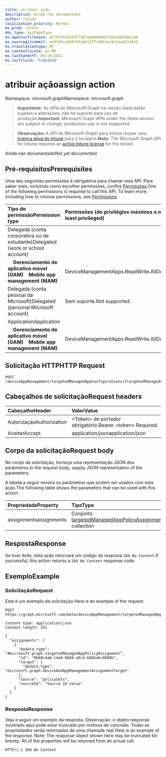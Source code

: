 ```yaml
---
title: atribuir ação
description: Ainda não documentado
author: rolyon
localization_priority: Normal
ms.prod: intune
doc_type: apiPageType
ms.openlocfilehash: 81797d545203f758faeb09d8eb72b5268190e1a0
ms.sourcegitcommit: ed45b5ce0583dfa4d12f7cb0b3ac0c5aeb2318d4
ms.translationtype: MT
ms.contentlocale: pt-BR
ms.lasthandoff: 04/16/2021
ms.locfileid: "51863020"
---
```

# <a name="assign-action"></a><span data-ttu-id="2bc91-103">atribuir ação</span><span class="sxs-lookup"><span data-stu-id="2bc91-103">assign action</span></span>

<span data-ttu-id="2bc91-104">Namespace: microsoft.graph</span><span class="sxs-lookup"><span data-stu-id="2bc91-104">Namespace: microsoft.graph</span></span>

> <span data-ttu-id="2bc91-105">**Importante:** As APIs do Microsoft Graph na versão /beta estão sujeitas a alterações; não há suporte para uso de produção.</span><span class="sxs-lookup"><span data-stu-id="2bc91-105">**Important:** Microsoft Graph APIs under the /beta version are subject to change; production use is not supported.</span></span>

> <span data-ttu-id="2bc91-106">**Observação:** A API do Microsoft Graph para Intune requer uma [licença ativa do Intune](https://go.microsoft.com/fwlink/?linkid=839381) para o locatário.</span><span class="sxs-lookup"><span data-stu-id="2bc91-106">**Note:** The Microsoft Graph API for Intune requires an [active Intune license](https://go.microsoft.com/fwlink/?linkid=839381) for the tenant.</span></span>

<span data-ttu-id="2bc91-107">Ainda não documentado</span><span class="sxs-lookup"><span data-stu-id="2bc91-107">Not yet documented</span></span>

## <a name="prerequisites"></a><span data-ttu-id="2bc91-108">Pré-requisitos</span><span class="sxs-lookup"><span data-stu-id="2bc91-108">Prerequisites</span></span>
<span data-ttu-id="2bc91-p101">Uma das seguintes permissões é obrigatória para chamar esta API. Para saber mais, incluindo como escolher permissões, confira [Permissões](/graph/permissions-reference).</span><span class="sxs-lookup"><span data-stu-id="2bc91-p101">One of the following permissions is required to call this API. To learn more, including how to choose permissions, see [Permissions](/graph/permissions-reference).</span></span>

|<span data-ttu-id="2bc91-111">Tipo de permissão</span><span class="sxs-lookup"><span data-stu-id="2bc91-111">Permission type</span></span>|<span data-ttu-id="2bc91-112">Permissões (de privilégios máximos a mínimos)</span><span class="sxs-lookup"><span data-stu-id="2bc91-112">Permissions (from most to least privileged)</span></span>|
|:---|:---|
|<span data-ttu-id="2bc91-113">Delegada (conta corporativa ou de estudante)</span><span class="sxs-lookup"><span data-stu-id="2bc91-113">Delegated (work or school account)</span></span>||
| <span data-ttu-id="2bc91-114">&nbsp; &nbsp; **Gerenciamento de aplicativo móvel (GAM)**</span><span class="sxs-lookup"><span data-stu-id="2bc91-114">&nbsp; &nbsp; **Mobile app management (MAM)**</span></span> | <span data-ttu-id="2bc91-115">DeviceManagementApps.ReadWrite.All</span><span class="sxs-lookup"><span data-stu-id="2bc91-115">DeviceManagementApps.ReadWrite.All</span></span>|
|<span data-ttu-id="2bc91-116">Delegada (conta pessoal da Microsoft)</span><span class="sxs-lookup"><span data-stu-id="2bc91-116">Delegated (personal Microsoft account)</span></span>|<span data-ttu-id="2bc91-117">Sem suporte.</span><span class="sxs-lookup"><span data-stu-id="2bc91-117">Not supported.</span></span>|
|<span data-ttu-id="2bc91-118">Application</span><span class="sxs-lookup"><span data-stu-id="2bc91-118">Application</span></span>||
| <span data-ttu-id="2bc91-119">&nbsp; &nbsp; **Gerenciamento de aplicativo móvel (GAM)**</span><span class="sxs-lookup"><span data-stu-id="2bc91-119">&nbsp; &nbsp; **Mobile app management (MAM)**</span></span> | <span data-ttu-id="2bc91-120">DeviceManagementApps.ReadWrite.All</span><span class="sxs-lookup"><span data-stu-id="2bc91-120">DeviceManagementApps.ReadWrite.All</span></span>|

## <a name="http-request"></a><span data-ttu-id="2bc91-121">Solicitação HTTP</span><span class="sxs-lookup"><span data-stu-id="2bc91-121">HTTP Request</span></span>
<!-- {
  "blockType": "ignored"
}
-->
``` http
POST /deviceAppManagement/targetedManagedAppConfigurations/{targetedManagedAppConfigurationId}/assign
```

## <a name="request-headers"></a><span data-ttu-id="2bc91-122">Cabeçalhos de solicitação</span><span class="sxs-lookup"><span data-stu-id="2bc91-122">Request headers</span></span>
|<span data-ttu-id="2bc91-123">Cabeçalho</span><span class="sxs-lookup"><span data-stu-id="2bc91-123">Header</span></span>|<span data-ttu-id="2bc91-124">Valor</span><span class="sxs-lookup"><span data-stu-id="2bc91-124">Value</span></span>|
|:---|:---|
|<span data-ttu-id="2bc91-125">Autorização</span><span class="sxs-lookup"><span data-stu-id="2bc91-125">Authorization</span></span>|<span data-ttu-id="2bc91-126">&lt;Token&gt; de portador obrigatório.</span><span class="sxs-lookup"><span data-stu-id="2bc91-126">Bearer &lt;token&gt; Required.</span></span>|
|<span data-ttu-id="2bc91-127">Aceitar</span><span class="sxs-lookup"><span data-stu-id="2bc91-127">Accept</span></span>|<span data-ttu-id="2bc91-128">application/json</span><span class="sxs-lookup"><span data-stu-id="2bc91-128">application/json</span></span>|

## <a name="request-body"></a><span data-ttu-id="2bc91-129">Corpo da solicitação</span><span class="sxs-lookup"><span data-stu-id="2bc91-129">Request body</span></span>
<span data-ttu-id="2bc91-130">No corpo da solicitação, forneça uma representação JSON dos parâmetros.</span><span class="sxs-lookup"><span data-stu-id="2bc91-130">In the request body, supply JSON representation of the parameters.</span></span>

<span data-ttu-id="2bc91-131">A tabela a seguir mostra os parâmetros que podem ser usados com esta ação.</span><span class="sxs-lookup"><span data-stu-id="2bc91-131">The following table shows the parameters that can be used with this action.</span></span>

|<span data-ttu-id="2bc91-132">Propriedade</span><span class="sxs-lookup"><span data-stu-id="2bc91-132">Property</span></span>|<span data-ttu-id="2bc91-133">Tipo</span><span class="sxs-lookup"><span data-stu-id="2bc91-133">Type</span></span>|<span data-ttu-id="2bc91-134">Descrição</span><span class="sxs-lookup"><span data-stu-id="2bc91-134">Description</span></span>|
|:---|:---|:---|
|<span data-ttu-id="2bc91-135">assignments</span><span class="sxs-lookup"><span data-stu-id="2bc91-135">assignments</span></span>|<span data-ttu-id="2bc91-136">Conjunto [targetedManagedAppPolicyAssignment](../resources/intune-mam-targetedmanagedapppolicyassignment.md)</span><span class="sxs-lookup"><span data-stu-id="2bc91-136">[targetedManagedAppPolicyAssignment](../resources/intune-mam-targetedmanagedapppolicyassignment.md) collection</span></span>|<span data-ttu-id="2bc91-137">Ainda não documentado</span><span class="sxs-lookup"><span data-stu-id="2bc91-137">Not yet documented</span></span>|



## <a name="response"></a><span data-ttu-id="2bc91-138">Resposta</span><span class="sxs-lookup"><span data-stu-id="2bc91-138">Response</span></span>
<span data-ttu-id="2bc91-139">Se tiver êxito, esta ação retornará um código de resposta `204 No Content`.</span><span class="sxs-lookup"><span data-stu-id="2bc91-139">If successful, this action returns a `204 No Content` response code.</span></span>

## <a name="example"></a><span data-ttu-id="2bc91-140">Exemplo</span><span class="sxs-lookup"><span data-stu-id="2bc91-140">Example</span></span>

### <a name="request"></a><span data-ttu-id="2bc91-141">Solicitação</span><span class="sxs-lookup"><span data-stu-id="2bc91-141">Request</span></span>
<span data-ttu-id="2bc91-142">Este é um exemplo da solicitação.</span><span class="sxs-lookup"><span data-stu-id="2bc91-142">Here is an example of the request.</span></span>
``` http
POST https://graph.microsoft.com/beta/deviceAppManagement/targetedManagedAppConfigurations/{targetedManagedAppConfigurationId}/assign

Content-type: application/json
Content-length: 351

{
  "assignments": [
    {
      "@odata.type": "#microsoft.graph.targetedManagedAppPolicyAssignment",
      "id": "8b68c4a6-c4a6-8b68-a6c4-688ba6c4688b",
      "target": {
        "@odata.type": "microsoft.graph.deviceAndAppManagementAssignmentTarget"
      },
      "source": "policySets",
      "sourceId": "Source Id value"
    }
  ]
}
```

### <a name="response"></a><span data-ttu-id="2bc91-143">Resposta</span><span class="sxs-lookup"><span data-stu-id="2bc91-143">Response</span></span>
<span data-ttu-id="2bc91-p102">Veja a seguir um exemplo da resposta. Observação: o objeto response mostrado aqui pode estar truncado por motivos de concisão. Todas as propriedades serão retornadas de uma chamada real.</span><span class="sxs-lookup"><span data-stu-id="2bc91-p102">Here is an example of the response. Note: The response object shown here may be truncated for brevity. All of the properties will be returned from an actual call.</span></span>
``` http
HTTP/1.1 204 No Content
```







